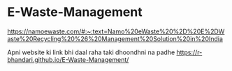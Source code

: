 # E-Waste-Management
https://namoewaste.com/#:~:text=Namo%20eWaste%20%2D%20E%2DWaste%20Recycling%20%26%20Management%20Solution%20in%20India

Apni website ki link bhi daal raha taki dhoondhni na padhe 
https://r-bhandari.github.io/E-Waste-Management/
